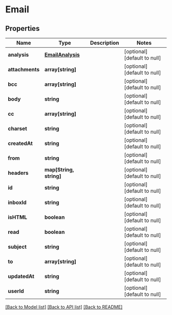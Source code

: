 # Email

## Properties
Name | Type | Description | Notes
------------ | ------------- | ------------- | -------------
**analysis** | [**EmailAnalysis**](EmailAnalysis.md) |  | [optional] [default to null]
**attachments** | **array[string]** |  | [optional] [default to null]
**bcc** | **array[string]** |  | [optional] [default to null]
**body** | **string** |  | [optional] [default to null]
**cc** | **array[string]** |  | [optional] [default to null]
**charset** | **string** |  | [optional] [default to null]
**createdAt** | **string** |  | [optional] [default to null]
**from** | **string** |  | [optional] [default to null]
**headers** | **map[String, string]** |  | [optional] [default to null]
**id** | **string** |  | [optional] [default to null]
**inboxId** | **string** |  | [optional] [default to null]
**isHTML** | **boolean** |  | [optional] [default to null]
**read** | **boolean** |  | [optional] [default to null]
**subject** | **string** |  | [optional] [default to null]
**to** | **array[string]** |  | [optional] [default to null]
**updatedAt** | **string** |  | [optional] [default to null]
**userId** | **string** |  | [optional] [default to null]

[[Back to Model list]](../README.md#documentation-for-models) [[Back to API list]](../README.md#documentation-for-api-endpoints) [[Back to README]](../README.md)


